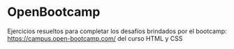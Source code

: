 # OpenBootcamp

Ejercicios resueltos para completar los desafios brindados por el bootcamp: https://campus.open-bootcamp.com/ del curso HTML y CSS
